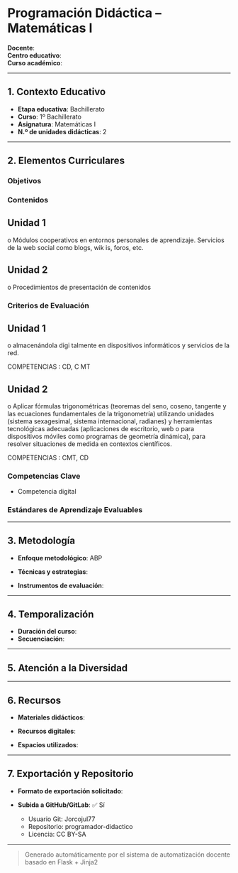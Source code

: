 # Programación Didáctica – Matemáticas I

**Docente**:   
**Centro educativo**:   
**Curso académico**:   

---

## 1. Contexto Educativo

- **Etapa educativa**: Bachillerato
- **Curso**: 1º Bachillerato
- **Asignatura**: Matemáticas I
- **N.º de unidades didácticas**: 2

---

## 2. Elementos Curriculares

### Objetivos


### Contenidos

## Unidad 1
o Módulos cooperativos en entornos personales de aprendizaje. Servicios de la 
web social como blogs, wik is, foros, etc.

## Unidad 2
o Procedimientos de presentación de contenidos


### Criterios de Evaluación

## Unidad 1
o almacenándola digi talmente en dispositivos informáticos y servicios de la red.  
 
COMPETENCIAS : CD, C MT

## Unidad 2
o Aplicar fórmulas trigonométricas (teoremas del seno, coseno, tangente y las 
ecuaciones fundamentales de la trigonometría) utilizando unidades (sistema 
sexagesimal, sistema internacional, radianes) y herramientas tecnológicas 
adecuadas (aplicaciones de escritorio, web o para dispositivos móviles como 
programas de geometría dinámica), para resolver situaciones de medida en 
contextos científicos.  
 
COMPETENCIAS : CMT, CD


### Competencias Clave


- Competencia digital



### Estándares de Aprendizaje Evaluables


---

## 3. Metodología

- **Enfoque metodológico**: ABP
- **Técnicas y estrategias**:  
  
- **Instrumentos de evaluación**: 

---

## 4. Temporalización

- **Duración del curso**: 
- **Secuenciación**:  
  

---

## 5. Atención a la Diversidad



---

## 6. Recursos

- **Materiales didácticos**:  
  
- **Recursos digitales**:  
  
- **Espacios utilizados**: 

---

## 7. Exportación y Repositorio

- **Formato de exportación solicitado**: 
- **Subida a GitHub/GitLab**: ✅ Sí

  - Usuario Git: Jorcojul77
  - Repositorio: programador-didactico
  - Licencia: CC BY-SA


---

> Generado automáticamente por el sistema de automatización docente basado en Flask + Jinja2
